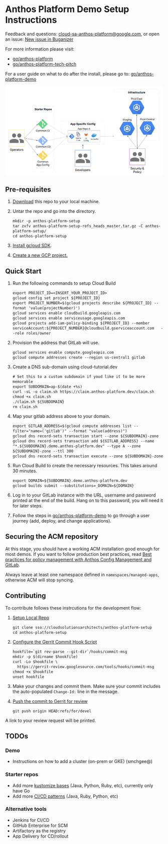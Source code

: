 # Anthos Platform Demo Setup Instructions

Feedback and questions: cloud-sa-anthos-platform@google.com, or
open an issue: [New issue in Buganizer](https://b.corp.google.com/issues/new?component=759009&template=1357580)

For more information please visit:

* [go/anthos-platform](http://go/anthos-platform)
* [go/anthos-platform-tech-pitch](http://go/anthos-platform-tech-pitch)

For a user guide on what to do after the install, please go to:
[go/anthos-platform-demo](http://go/anthos-platform-demo)

![Anthos Platform High Level Architecture](images/anthos-platform-arch.png)

## Pre-requisites

1. [Download](https://cloudsolutionsarchitects.git.corp.google.com/anthos-platform-setup/+archive/refs/heads/master.tar.gz) this repo to your local machine.

1. Untar the repo and go into the directory.

    ```shell
    mkdir -p anthos-platform-setup
    tar zxfv anthos-platform-setup-refs_heads_master.tar.gz -C anthos-platform-setup/
    cd anthos-platform-setup
    ```

1. [Install gcloud SDK](https://cloud.google.com/sdk/install).

1. [Create a new GCP project.](https://cloud.google.com/resource-manager/docs/creating-managing-projects#creating_a_project)

## Quick Start

1. Run the following commands to setup Cloud Build

    ```shell
    export PROJECT_ID=<INSERT_YOUR_PROJECT_ID>
    gcloud config set project ${PROJECT_ID}
    export PROJECT_NUMBER=$(gcloud projects describe ${PROJECT_ID} --format 'value(projectNumber)')
    gcloud services enable cloudbuild.googleapis.com
    gcloud services enable serviceusage.googleapis.com
    gcloud projects add-iam-policy-binding ${PROJECT_ID} --member serviceAccount:${PROJECT_NUMBER}@cloudbuild.gserviceaccount.com   --role roles/owner
    ```

1. Provision the address that GitLab will use.

    ```shell
    gcloud services enable compute.googleapis.com
    gcloud compute addresses create --region us-central1 gitlab
    ```

1. Create a DNS sub-domain using cloud-tutorial.dev

    ```shell
    # Set this to a custom subdomain if youd like it to be more memorable
    export SUBDOMAIN=ap-$(date +%s)
    curl -sL -o claim.sh https://claim.anthos-platform.dev/claim.sh
    chmod +x claim.sh
    ./claim.sh ${SUBDOMAIN}
    rm claim.sh
    ```

1. Map your gitlab address above to your domain.

    ```shell
    export GITLAB_ADDRESS=$(gcloud compute addresses list --filter="name=('gitlab')" --format "value(address)")
    gcloud dns record-sets transaction start --zone ${SUBDOMAIN}-zone
    gcloud dns record-sets transaction add ${GITLAB_ADDRESS} --name "*.${SUBDOMAIN}.demo.anthos-platform.dev" --type A --zone ${SUBDOMAIN}-zone --ttl 300
    gcloud dns record-sets transaction execute --zone ${SUBDOMAIN}-zone
    ```

1. Run Cloud Build to create the necessary resources. This takes around 30 minutes.

    ```shell
    export DOMAIN=${SUBDOMAIN}.demo.anthos-platform.dev
    gcloud builds submit --substitutions=_DOMAIN=${DOMAIN}
    ```

1. Log in to your GitLab instance with the URL, username and password printed at the end of the build. Hang on to this password, you will need it for later steps.

1. Follow the steps in [go/anthos-platform-demo](http://go/anthos-platform-demo) to go through a user journey (add, deploy, and change applications).

## Securing the ACM repository

At this stage, you should have a working ACM installation good enough for most
demos. If you want to follow production best practices, read
[Best practices for policy management with Anthos Config Management and GitLab](https://cloud.google.com/solutions/best-practices-for-policy-management-with-anthos-config-management).

Always leave at least one namespace defined in `namespaces/managed-apps`, otherwise ACM will
stop syncing.

## Contributing

To contribute follows these instrcutions for the development flow:

1. [Setup Local Repo](https://docs.google.com/document/d/1DMIAlcSmh6LaqkGLNxDunP6O_zpwPSchA0ywcSWdlXQ/edit#heading=h.w7ieayamciyz)

    ```shell
    git clone sso://cloudsolutionsarchitects/anthos-platform-setup
    cd anthos-platform-setup
    ```

1. [Configure the Gerrit Commit Hook Script](https://docs.google.com/document/d/1DMIAlcSmh6LaqkGLNxDunP6O_zpwPSchA0ywcSWdlXQ/edit#heading=h.csxq7bbwjeox)

    ```shell
    hookfile=`git rev-parse --git-dir`/hooks/commit-msg
    mkdir -p $(dirname $hookfile)
    curl -Lo $hookfile \
      https://gerrit-review.googlesource.com/tools/hooks/commit-msg
    chmod +x $hookfile
    unset hookfile
    ```

1. Make your changes and commit them. Make sure your commit includes the auto-populated `Change-Id:` line in the message.

1. [Push the commit to Gerrit for review](https://docs.google.com/document/d/1DMIAlcSmh6LaqkGLNxDunP6O_zpwPSchA0ywcSWdlXQ/edit#heading=h.e4h88uajgibc)

    ```shell
    git push origin HEAD:refs/for/devel
    ```

  A link to your review request will be printed.

## TODOs

### Demo

* Instructions on how to add a cluster (on-prem or GKE) (smchgee@)

### Starter repos

* Add more [kustomize bases](starter-repos/shared-kustomize-bases) (Java, Python, Ruby, etc), currently only have Go
* Add more [CI/CD patterns](starter-repos/shared-ci-cd) (Java, Ruby, Python, etc)

### Alternative tools

* Jenkins for CI/CD
* GitHub Enterprise for SCM
* Artifactory as the registry
* App Delivery for CD/rollout

